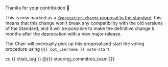 Thanks for your contribution :pray:

This is now marked as a [`deprecation-change` proposal to the standard](https://github.com/publiccodeyml/publiccode.yml/labels/standard-deprecation), this means that this change won't break any compatibility with the old versions of the Standard,
and it will be possibile to make the definitive change 6 months after the deprecation with a new major release.

The Chair will eventually pick up this proposal and start the voting procedure using `@{{ bot_username }} vote-start`

cc {{ chair_tag }} @{{{ steering_committee_team }}}
